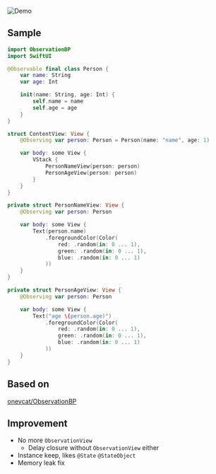 
![Demo](https://github.com/winddpan/ObservationBP/blob/master/Demo/ObservationBPSwiftUIDemo/Demo.gif?raw=true)

## Sample
``` Swift
import ObservationBP
import SwiftUI

@Observable final class Person {
    var name: String
    var age: Int

    init(name: String, age: Int) {
        self.name = name
        self.age = age
    }
}

struct ContentView: View {
    @Observing var person: Person = Person(name: "name", age: 1)

    var body: some View {
        VStack {
            PersonNameView(person: person)
            PersonAgeView(person: person)
        }
    }
}

private struct PersonNameView: View {
    @Observing var person: Person

    var body: some View {
        Text(person.name)
            .foregroundColor(Color(
                red: .random(in: 0 ... 1),
                green: .random(in: 0 ... 1),
                blue: .random(in: 0 ... 1)
            ))
    }
}

private struct PersonAgeView: View {
    @Observing var person: Person

    var body: some View {
        Text("age \(person.age)")
            .foregroundColor(Color(
                red: .random(in: 0 ... 1),
                green: .random(in: 0 ... 1),
                blue: .random(in: 0 ... 1)
            ))
    }
}
```

## Based on
 [onevcat/ObservationBP](https://github.com/onevcat/ObservationBP)

## Improvement
 * No more `ObservationView`
   * Delay closure without `ObservationView` either
 * Instance keep, likes `@State` `@StateObject`
 * Memory leak fix

